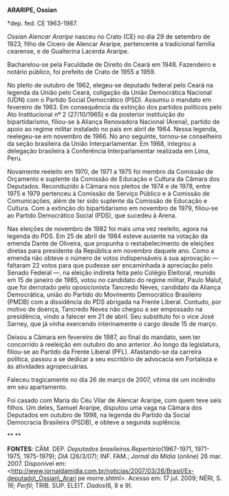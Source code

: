 **ARARIPE, Ossian**

\*dep. fed. CE 1963-1987.

*Ossian Alencar Araripe* nasceu no Crato (CE) no dia 29 de setembro de
1923, filho de Cícero de Alencar Araripe, pertencente a tradicional
família cearense, e de Gualterina Lacerda Araripe.

Bacharelou-se pela Faculdade de Direito do Ceará em 1948. Fazendeiro e
notário público, foi prefeito de Crato de 1955 a 1959.

No pleito de outubro de 1962, elegeu-se deputado federal pelo Ceará na
legenda da União pelo Ceará, coligação da União Democrática Nacional
(UDN) com o Partido Social Democrático (PSD). Assumiu o mandato em
fevereiro de 1963. Em consequência da extinção dos partidos políticos
pelo Ato Institucional nº 2 (27/10/1965) e da posterior instituição do
bipartidarismo, filiou-se à Aliança Renovadora Nacional (Arena), partido
de apoio ao regime militar instalado no país em abril de 1964. Nessa
legenda, reelegeu-se em novembro de 1966. No ano seguinte, tornou-se
conselheiro da seção brasileira da União Interparlamentar. Em 1968,
integrou a delegação brasileira à Conferência Interparlamentar realizada
em Lima, Peru.

Novamente reeleito em 1970, de 1971 a 1975 foi membro da Comissão de
Orçamento e suplente da Comissão de Educação e Cultura da Câmara dos
Deputados. Reconduzido à Câmara nos pleitos de 1974 e de 1978, entre
1975 e 1979 pertenceu à Comissão de Serviço Público e à Comissão de
Comunicações, além de ter sido suplente da Comissão de Educação e
Cultura. Com a extinção do bipartidarismo em novembro de 1979, filiou-se
ao Partido Democrático Social (PDS), que sucedeu à Arena.

Nas eleições de novembro de 1982 foi mais uma vez reeleito, agora na
legenda do PDS. Em 25 de abril de 1984 esteve ausente na votação da
emenda Dante de Oliveira, que propunha o restabelecimento de eleições
diretas para presidente da República em novembro daquele ano. Como a
emenda não obteve o número de votos indispensáveis à sua aprovação —
faltaram 22 votos para que pudesse ser encaminhada à apreciação pelo
Senado Federal —, na eleição indireta feita pelo Colégio Eleitoral,
reunido em 15 de janeiro de 1985, votou no candidato do regime militar,
Paulo Maluf, que foi derrotado pelo oposicionista Tancredo Neves,
candidato da Aliança Democrática, união do Partido do Movimento
Democrático Brasileiro (PMDB) com a dissidência do PDS abrigada na
Frente Liberal. Contudo, por motivo de doença, Tancredo Neves não chegou
a ser empossado na presidência, vindo a falecer em 21 de abril. Seu
substituto foi o vice José Sarney, que já vinha exercendo interinamente
o cargo desde 15 de março.

Deixou a Câmara em fevereiro de 1987, ao final do mandato, sem ter
concorrido à reeleição em outubro do ano anterior. Ao longo da
legislatura, filiou-se ao Partido da Frente Liberal (PFL). Afastando-se
da carreira política, passou a se dedicar a seu escritório de advocacia
em Fortaleza e às atividades agropecuárias.

Faleceu tragicamente no dia 26 de março de 2007, vítima de um incêndio
em seu apartamento.

Foi casado com Maria do Céu Vilar de Alencar Araripe, com quem teve seis
filhos. Um deles, Samuel Araripe, disputou uma vaga na Câmara dos
Deputados em outubro de 1998, na legenda do Partido da Social Democracia
Brasileira (PSDB), e obteve a segunda suplência.

** **

**FONTES**: CÂM. DEP. *Deputados brasileiros.*Repertório**(1967-1971,
1971-1975, 1975-1979); *DIA* (26/3/07); INF. FAM.; *Jornal da Mídia*
(online) 26 mar. 2007. Disponível em:
\<http://www.jornaldamidia.com.br/noticias/2007/03/26/Brasil/Ex-deputado\_Ossian\_Arari
pe morre.shtml\>. Acesso em: 17 jul. 2009; NÉRI, S. *16; Perfil*; TRIB.
SUP. ELEIT. *Dados*(6, 8 e 9).
